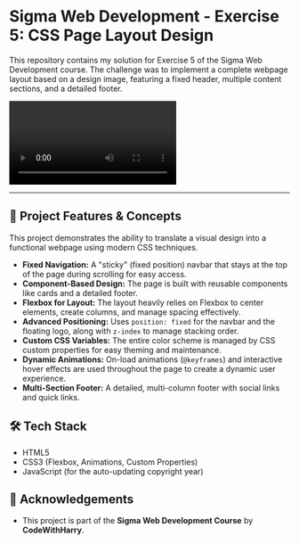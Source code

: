 # Sigma Web Development - Exercise 5: CSS Page Layout Design

This repository contains my solution for Exercise 5 of the Sigma Web Development course. The challenge was to implement a complete webpage layout based on a design image, featuring a fixed header, multiple content sections, and a detailed footer.

![Screenshot of the final webpage layout](demo.mp4)

---

## 🚀 Project Features & Concepts

This project demonstrates the ability to translate a visual design into a functional webpage using modern CSS techniques.

- **Fixed Navigation:** A "sticky" (fixed position) navbar that stays at the top of the page during scrolling for easy access.
- **Component-Based Design:** The page is built with reusable components like cards and a detailed footer.
- **Flexbox for Layout:** The layout heavily relies on Flexbox to center elements, create columns, and manage spacing effectively.
- **Advanced Positioning:** Uses `position: fixed` for the navbar and the floating logo, along with `z-index` to manage stacking order.
- **Custom CSS Variables:** The entire color scheme is managed by CSS custom properties for easy theming and maintenance.
- **Dynamic Animations:** On-load animations (`@keyframes`) and interactive hover effects are used throughout the page to create a dynamic user experience.
- **Multi-Section Footer:** A detailed, multi-column footer with social links and quick links.

## 🛠️ Tech Stack

- HTML5
- CSS3 (Flexbox, Animations, Custom Properties)
- JavaScript (for the auto-updating copyright year)

## 🙏 Acknowledgements

- This project is part of the **Sigma Web Development Course** by **CodeWithHarry**.

